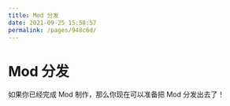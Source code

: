 ```yaml
---
title: Mod 分发
date: 2021-09-25 15:58:57
permalink: /pages/948c6d/
---
```


# Mod 分发

如果你已经完成 Mod 制作，那么你现在可以准备把 Mod 分发出去了！

